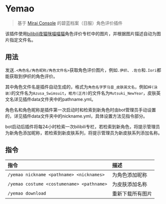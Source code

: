 # Yemao
> 基于 [Mirai Console](https://github.com/mamoe/mirai-console) 的碧蓝档案（日服）角色评价插件

该插件使用[bilibili夜猫咪喵喵猫](https://space.bilibili.com/425535005)角色评价专栏中的图片，并根据图片描述自动为图片指定文件名。

## 用法
发送`.<角色名/角色昵称/角色文件名>`获取角色评价图片，例如`.伊织`、`.佐仓`和`.Iori`都能获取到伊织的角色评价。

其中角色文件名是插件自动生成的，格式为`角色名字罗马音_皮肤英文名`，例如`梓(泳装)`的文件名为`Azusa_Swimsuit`，`睦月(正月)`的文件名为`Mutsuki_NewYear`，皮肤英文名详见插件data文件夹中的pathname.yml。

角色名和角色昵称是插件第一次启动时和检索到新角色时由bot管理员手动设置的，详见插件data文件夹中的nickname.yml，具体设置方法见指令部分。

bot启动后插件将每24小时检索一次bilibili专栏，若检索到新角色，将提示管理员为新角色添加昵称，若检索到新皮肤系列，将提示管理员为新皮肤系列添加名称。

## 指令
| 指令                                    | 描述           |
|:----------------------------------------|:---------------|
| `/yemao nickname <pathname> <nicknames>`| 为角色添加昵称 |
| `/yemao costume <costumename> <pathname>`| 为皮肤添加名称 |
| `/yemao download                       `| 重新下载所有图片 |
